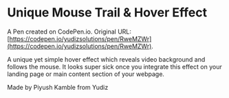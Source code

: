 # Unique Mouse Trail & Hover Effect

A Pen created on CodePen.io. Original URL: [https://codepen.io/yudizsolutions/pen/RweMZWr](https://codepen.io/yudizsolutions/pen/RweMZWr).

A unique yet simple hover effect which reveals video background and follows the mouse. It looks super sick once you integrate this effect on your landing page or main content section of your webpage.

Made by Piyush Kamble from Yudiz